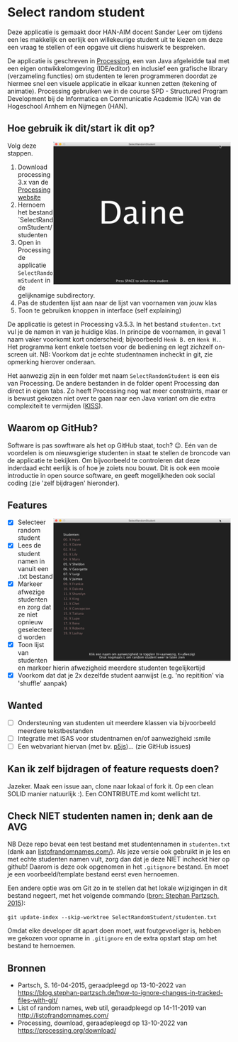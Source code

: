 # Select random student

Deze applicatie is gemaakt door HAN-AIM docent Sander Leer om tijdens een les makkelijk en eerlijk een willekeurige student uit te kiezen om deze een vraag te stellen of een opgave uit diens huiswerk te bespreken.

De applicatie is geschreven in [Processing](https://processing.org), een van Java afgeleidde taal met een eigen ontwikkelomgeving (IDE/editor) en inclusief een grafische library (verzameling functies) om studenten te leren programmeren doordat ze hiermee snel een visuele applicatie in elkaar kunnen zetten (tekening of animatie). Processing gebruiken we in de course SPD - Structured Program Development bij de Informatica en Communicatie Academie (ICA) van de Hogeschool Arnhem en Nijmegen (HAN).

## Hoe gebruik ik dit/start ik dit op?

<img src="screenshot.png" width="400" align="right">

Volg deze stappen.

1. Download processing 3.x van de [Processing website](https://processing.org/download/)
2. Hernoem het bestand `SelectRandomStudent/studenten
3. Open in Processing de applicatie `SelectRandomStudent` in de gelijknamige subdirectory.
4. Pas de studenten lijst aan naar de lijst van voornamen van jouw klas
5. Toon te gebruiken knoppen in interface (self explaining)

De applicatie is getest in Processing v3.5.3. In het bestand `studenten.txt` vul je de namen in van je huidige klas. In principe de voornamen, in geval 1 naam vaker voorkomt kort onderscheid; bijvoorbeeld `Henk B.` en `Henk H.`. Het programma kent enkele toetsen voor de bediening en legt zichzelf on-screen uit. NB: Voorkom dat je echte studentnamen incheckt in git, zie opmerking hierover onderaan.

Het aanwezig zijn in een folder met naam `SelectRandomStudent` is een eis van Processing. De andere bestanden in de folder opent Processing dan direct in eigen tabs. Zo heeft Processing nog wat meer constraints, maar er is bewust gekozen niet over te gaan naar een Java variant om die extra complexiteit te vermijden ([KISS](https://nl.wikipedia.org/wiki/KISS-principe)).

## Waarom op GitHub?

Software is pas sowftware als het op GitHub staat, toch? 😉. Eén van de voordelen is om nieuwsgierige studenten in staat te stellen de broncode van de applicatie te bekijken. Om bijvoorbeeld te controleren dat deze inderdaad echt eerlijk is of hoe je zoiets nou bouwt. Dit is ook een mooie introductie in open source software, en geeft mogelijkheden ook social coding (zie 'zelf bijdragen' hieronder).

## Features

<img src="screenshot-lijst-scherm.png" width="400" align="right">

- [x] Selecteer random student
- [x] Lees de student namen in vanuit een .txt bestand
- [x] Markeer afwezige studenten en zorg dat ze niet opnieuw geselecteerd worden
- [x] Toon lijst van studenten en markeer hierin afwezigheid meerdere studenten tegelijkertijd
- [x] Voorkom dat dat je 2x dezelfde student aanwijst (e.g. 'no repitition' via 'shuffle' aanpak)

## Wanted

- [ ] Ondersteuning van studenten uit meerdere klassen via bijvoorbeeld meerdere tekstbestanden
- [ ] Integratie met iSAS voor studentnamen en/of aanwezigheid :smile
- [ ] Een webvariant hiervan (met bv. [p5js](https://p5js.org/))... (zie GitHub issues)

## Kan ik zelf bijdragen of feature requests doen?

Jazeker. Maak een issue aan, clone naar lokaal of fork it. Op een clean SOLID manier natuurlijk :). Een CONTRIBUTE.md komt wellicht tzt.

## Check NIET studenten namen in; denk aan de AVG

NB Deze repo bevat een test bestand met studentennamen in `studenten.txt` (dank aan [listofrandomnames.com/](http://listofrandomnames.com/)). Als jeze versie ook gebruikt in je les en met echte studenten namen vult, zorg dan dat je deze NIET incheckt hier op github! Daarom is deze ook opgenomen in het `.gitignore` bestand. En moet je een voorbeeld/template bestand eerst even hernoemen.

Een andere optie was om Git zo in te stellen dat het lokale wijzigingen in dit bestand negeert, met het volgende commando ([bron: Stephan Partzsch, 2015](https://blog.stephan-partzsch.de/how-to-ignore-changes-in-tracked-files-with-git/)):

`git update-index --skip-worktree SelectRandomStudent/studenten.txt`

Omdat elke developer dit apart doen moet, wat foutgevoeliger is, hebben we gekozen voor opname in `.gitignore` en de extra opstart stap om het bestand te hernoemen.

## Bronnen

- Partsch, S. 16-04-2015, geraadpleegd op 13-10-2022 van <https://blog.stephan-partzsch.de/how-to-ignore-changes-in-tracked-files-with-git/>
- List of random names, web util, geraadpleegd op 14-11-2019 van <http://listofrandomnames.com/>
- Processing, download, geraadepleegd op 13-10-2022 van <https://processing.org/download/>
